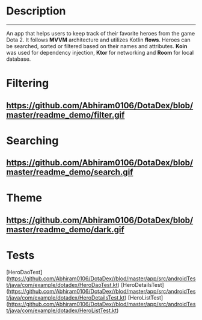 # Description
---
An app that helps users to keep track of their favorite heroes from the game Dota 2.
It follows **MVVM** architecture and utilizes Kotlin **flows**.
Heroes can be searched, sorted or filtered based on their names and attributes.
**Koin** was used for dependency injection, **Ktor** for networking and **Room** for local database.

# Filtering
https://github.com/Abhiram0106/DotaDex/blob/master/readme_demo/filter.gif
---
# Searching
https://github.com/Abhiram0106/DotaDex/blob/master/readme_demo/search.gif
---
# Theme
https://github.com/Abhiram0106/DotaDex/blob/master/readme_demo/dark.gif
---

# Tests
[HeroDaoTest] (https://github.com/Abhiram0106/DotaDex//blod/master/app/src/androidTest/java/com/example/dotadex/HeroDaoTest.kt)
[HeroDetailsTest] (https://github.com/Abhiram0106/DotaDex//blod/master/app/src/androidTest/java/com/example/dotadex/HeroDetailsTest.kt)
[HeroListTest] (https://github.com/Abhiram0106/DotaDex//blod/master/app/src/androidTest/java/com/example/dotadex/HeroListTest.kt)
